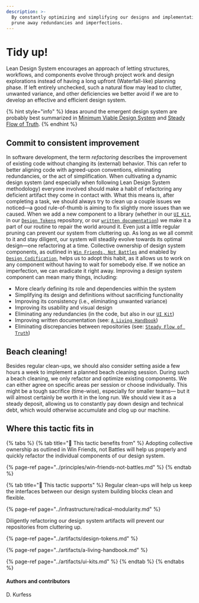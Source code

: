 ```yaml
---
description: >-
  By constantly optimizing and simplifying our designs and implementations, we
  prune away redundancies and imperfections.
---
```


# Tidy up!

Lean Design System encourages an approach of letting structures, workflows, and components evolve through project work and design explorations instead of having a long upfront \(Waterfall-like\) planning phase. If left entirely unchecked, such a natural flow may lead to clutter, unwanted variance, and other deficiencies we better avoid if we are to develop an effective and efficient design system.

{% hint style="info" %}
Ideas around the emergent design system are probably best summarized in [Minimum Viable Design System](../principles/minimum-viable-design-system.md) and [Steady Flow of Truth](../infrastructure/steady-flow-of-truth.md).
{% endhint %}

## Commit to consistent improvement

In software development, the term _refactoring_ describes the improvement of existing code without changing its \(external\) behavior. This can refer to better aligning code with agreed-upon conventions, eliminating redundancies, or the act of simplification. When cultivating a dynamic design system \(and especially when following Lean Design System methodology\) everyone involved should make a habit of refactoring any deficient artifact they come in contact with. What this means is, after completing a task, we should always try to clean up a couple issues we noticed—a good rule-of-thumb is aiming to fix slightly more issues than we caused. When we add a new component to a library \(whether in our [`UI Kit`](../artifacts/ui-kits.md), in our [`Design Tokens`](../artifacts/design-tokens.md) repository, or our [`written documentation`](../artifacts/a-living-handbook.md)\) we make it a part of our routine to repair the world around it. Even just a little regular pruning can prevent our system from cluttering up. As long as we all commit to it and stay diligent, our system will steadily evolve towards its optimal design—one refactoring at a time. Collective ownership of design system components, as outlined in [`Win Friends, Not Battles`](../principles/win-friends-not-battles.md) and enabled by [`Design Codification`](../principles/design-codification.md), helps us to adopt this habit, as it allows us to work on any component without having to wait for somebody else. If we notice an imperfection, we can eradicate it right away. Improving a design system component can mean many things, including:

* More clearly defining its role and dependencies within the system
* Simplifying its design and definitions without sacrificing functionality
* Improving its consistency \(i.e., eliminating unwanted variance\)
* Improving its usability and visual design
* Eliminating any redundancies \(in the code, but also in our [`UI Kit`](../artifacts/ui-kits.md)\)
* Improving written documentation \(see: [`A Living Handbook`](../artifacts/a-living-handbook.md)\)
* Eliminating discrepancies between repositories \(see: [`Steady Flow of Truth`](../infrastructure/steady-flow-of-truth.md)\)

## Beach cleaning!

Besides regular clean-ups, we should also consider setting aside a few hours a week to implement a planned beach cleaning session. During such a beach cleaning,  we only refactor and optimize existing components. We can either agree on specific areas per session or choose individually. This might be a tough sacrifice \(time-wise\), especially for smaller teams— but it will almost certainly be worth it in the long run. We should view it as a steady deposit, allowing us to constantly pay down design and technical debt, which would otherwise accumulate and clog up our machine.

## Where this tactic fits in

{% tabs %}
{% tab title="🙏  This tactic benefits from" %}
Adopting collective ownership as outlined in Win Friends, not Battles will help us properly and quickly refactor the individual components of our design system.

{% page-ref page="../principles/win-friends-not-battles.md" %}
{% endtab %}

{% tab title="💪  This tactic supports" %}
Regular clean-ups will help us keep the interfaces between our design system building blocks clean and flexible.

{% page-ref page="../infrastructure/radical-modularity.md" %}

Diligently refactoring our design system artifacts will prevent our repositories from cluttering up.

{% page-ref page="../artifacts/design-tokens.md" %}

{% page-ref page="../artifacts/a-living-handbook.md" %}

{% page-ref page="../artifacts/ui-kits.md" %}
{% endtab %}
{% endtabs %}

#### Authors and contributors

D. Kurfess

